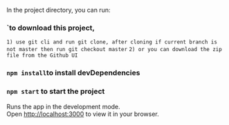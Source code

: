 In the project directory, you can run:

### `to download this project, 
`1) use git cli and run git clone, after cloning if current branch is not master then run git checkout master`
`2) or you can download the zip file from the Github UI`
### `npm install`to install devDependencies
### `npm start` to start the project

Runs the app in the development mode.\
Open [http://localhost:3000](http://localhost:3000) to view it in your browser.
